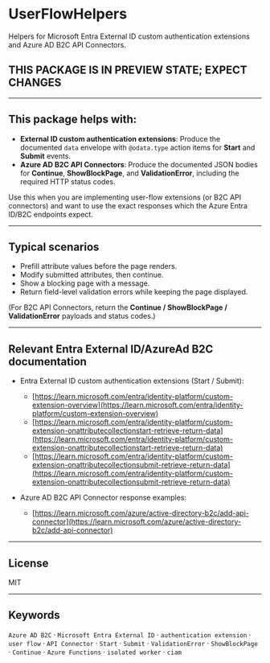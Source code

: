 # UserFlowHelpers

Helpers for Microsoft Entra External ID custom authentication extensions and Azure AD B2C API Connectors.

## THIS PACKAGE IS IN PREVIEW STATE; EXPECT CHANGES

---

## This package helps with:

* **External ID custom authentication extensions**: Produce the documented `data` envelope with `@odata.type` action items for **Start** and **Submit** events.
* **Azure AD B2C API Connectors**: Produce the documented JSON bodies for **Continue**, **ShowBlockPage**, and **ValidationError**, including the required HTTP status codes.

Use this when you are implementing user-flow extensions (or B2C API connectors) and want to use the exact responses 
which the Azure Entra ID/B2C endpoints expect.

---

## Typical scenarios

* Prefill attribute values before the page renders.
* Modify submitted attributes, then continue.
* Show a blocking page with a message.
* Return field-level validation errors while keeping the page displayed.

(For B2C API Connectors, return the **Continue / ShowBlockPage / ValidationError** payloads and status codes.)

---

## Relevant Entra External ID/AzureAd B2C documentation

* Entra External ID custom authentication extensions (Start / Submit):

    * [https://learn.microsoft.com/entra/identity-platform/custom-extension-overview](https://learn.microsoft.com/entra/identity-platform/custom-extension-overview)
    * [https://learn.microsoft.com/entra/identity-platform/custom-extension-onattributecollectionstart-retrieve-return-data](https://learn.microsoft.com/entra/identity-platform/custom-extension-onattributecollectionstart-retrieve-return-data)
    * [https://learn.microsoft.com/entra/identity-platform/custom-extension-onattributecollectionsubmit-retrieve-return-data](https://learn.microsoft.com/entra/identity-platform/custom-extension-onattributecollectionsubmit-retrieve-return-data)
* Azure AD B2C API Connector response examples:

    * [https://learn.microsoft.com/azure/active-directory-b2c/add-api-connector](https://learn.microsoft.com/azure/active-directory-b2c/add-api-connector)

---

## License

MIT

---

## Keywords

`Azure AD B2C` · `Microsoft Entra External ID` · `authentication extension` · `user flow` · `API Connector` · 
`Start` · `Submit` · `ValidationError` · `ShowBlockPage` · `Continue` · `Azure Functions` · `isolated worker` · 
`ciam`
